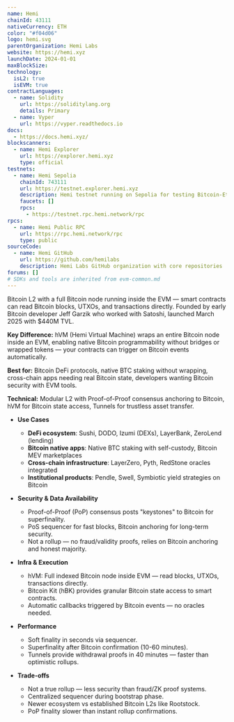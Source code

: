 ```yaml
---
name: Hemi
chainId: 43111
nativeCurrency: ETH
color: "#f04d06"
logo: hemi.svg
parentOrganization: Hemi Labs
website: https://hemi.xyz
launchDate: 2024-01-01
maxBlockSize:
technology:
  isL2: true
  isEVM: true
contractLanguages:
  - name: Solidity
    url: https://soliditylang.org
    details: Primary
  - name: Vyper
    url: https://vyper.readthedocs.io
docs:
  - https://docs.hemi.xyz/
blockscanners:
  - name: Hemi Explorer
    url: https://explorer.hemi.xyz
    type: official
testnets:
  - name: Hemi Sepolia
    chainId: 743111
    url: https://testnet.explorer.hemi.xyz
    description: Hemi testnet running on Sepolia for testing Bitcoin-Ethereum cross-chain applications.
    faucets: []
    rpcs:
      - https://testnet.rpc.hemi.network/rpc
rpcs:
  - name: Hemi Public RPC
    url: https://rpc.hemi.network/rpc
    type: public
sourceCode:
  - name: Hemi GitHub
    url: https://github.com/hemilabs
    description: Hemi Labs GitHub organization with core repositories
forums: []
# SDKs and tools are inherited from evm-common.md
---
```


Bitcoin L2 with a full Bitcoin node running inside the EVM — smart contracts can read Bitcoin blocks, UTXOs, and transactions directly. Founded by early Bitcoin developer Jeff Garzik who worked with Satoshi, launched March 2025 with $440M TVL.

**Key Difference:** hVM (Hemi Virtual Machine) wraps an entire Bitcoin node inside an EVM, enabling native Bitcoin programmability without bridges or wrapped tokens — your contracts can trigger on Bitcoin events automatically.

**Best for:** Bitcoin DeFi protocols, native BTC staking without wrapping, cross-chain apps needing real Bitcoin state, developers wanting Bitcoin security with EVM tools.

**Technical:** Modular L2 with Proof-of-Proof consensus anchoring to Bitcoin, hVM for Bitcoin state access, Tunnels for trustless asset transfer.

- **Use Cases**
  - **DeFi ecosystem**: Sushi, DODO, Izumi (DEXs), LayerBank, ZeroLend (lending)
  - **Bitcoin native apps**: Native BTC staking with self-custody, Bitcoin MEV marketplaces
  - **Cross-chain infrastructure**: LayerZero, Pyth, RedStone oracles integrated
  - **Institutional products**: Pendle, Swell, Symbiotic yield strategies on Bitcoin

- **Security & Data Availability**
  - Proof-of-Proof (PoP) consensus posts "keystones" to Bitcoin for superfinality.
  - PoS sequencer for fast blocks, Bitcoin anchoring for long-term security.
  - Not a rollup — no fraud/validity proofs, relies on Bitcoin anchoring and honest majority.

- **Infra & Execution**
  - hVM: Full indexed Bitcoin node inside EVM — read blocks, UTXOs, transactions directly.
  - Bitcoin Kit (hBK) provides granular Bitcoin state access to smart contracts.
  - Automatic callbacks triggered by Bitcoin events — no oracles needed.

- **Performance**
  - Soft finality in seconds via sequencer.
  - Superfinality after Bitcoin confirmation (10-60 minutes).
  - Tunnels provide withdrawal proofs in 40 minutes — faster than optimistic rollups.

- **Trade-offs**
  - Not a true rollup — less security than fraud/ZK proof systems.
  - Centralized sequencer during bootstrap phase.
  - Newer ecosystem vs established Bitcoin L2s like Rootstock.
  - PoP finality slower than instant rollup confirmations.
